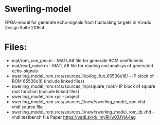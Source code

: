 # Swerling-model
FPGA-model for generate echo-signals from fluctuating targets
in Vivado Design Suite 2016.4
# Files:
- mat/rom_coe_gen.m - MATLAB file for generate ROM coefficients
- mat/read_noise.m - MATLAB file for reading and analisys of generated echo-signals
- swerling_model_rom.srcs/sources_1/ip/log_fun_65536x16/ - IP block of ROM 65536x16 (include linked files)
- swerling_model_rom.srcs/sources_1/ip/square_root/- IP block of square root function (include linked files)
- swerling_model_rom.xpr - project
- swerling_model_rom.srcs/sources_1/new/swerling_model_rom.vhd - vhdl source file
- swerling_model_rom.srcs/sources_1/new/swerling_model_rom_tb.vhd - vhdl testbench file
Paper https://yadi.sk/d/_myRHwXUYjA4ag 
